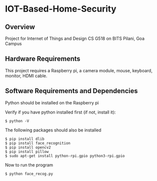 # IOT-Based-Home-Security
## Overview

Project for Internet of Things and Design CS G518 on BITS Pilani, Goa Campus

## Hardware Requirements

This project requires a Raspberry pi, a camera module, mouse, keyboard, monitor, HDMI cable.

## Software Requirements and Dependencies

Python should be installed on the Raspberry pi

Verify if you have python installed first (if not, install it):
```
$ python -V
```

The following packages should also be installed
```
$ pip install dlib
$ pip install face_recognition
$ pip install opencv2
$ pip install pillow
$ sudo apt-get install python-rpi.gpio python3-rpi.gpio
```

Now to run the program
```
$ python face_recog.py
```

